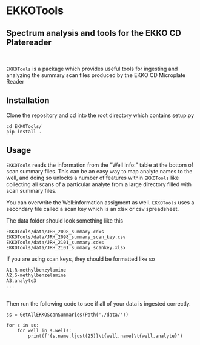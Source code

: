 # EKKOTools
## Spectrum analysis and tools for the EKKO CD Platereader
<br>

`EKKOTools` is a package which provides useful tools for ingesting and analyzing the summary scan files produced by the EKKO CD Microplate Reader

## Installation
Clone the repository and cd into the root directory which contains setup.py

    cd EKKOTools/
    pip install .



## Usage
`EKKOTools` reads the information from the "Well Info:" table at the bottom of scan summary files. This can be an easy way to map analyte names to the well, and doing so unlocks a number of features within `EKKOTools` like collecting all scans of a particular analyte from a large directory filled with scan summary files.

You can overwrite the Well:information assigment as well. `EKKOTools` uses a secondary file called a scan key which is an xlsx or csv spreadsheet.

The data folder should look something like this

    EKKOTools/data/JRH_2098_summary.cdxs
    EKKOTools/data/JRH_2098_summary_scan_key.csv
    EKKOTools/data/JRH_2101_summary.cdxs
    EKKOTools/data/JRH_2101_summary_scankey.xlsx

If you are using scan keys, they should be formatted like so

    A1,R-methylbenzylamine
    A2,S-methylbenzelamine
    A3,analyte3
    ...

<br>
Then run the following code to see if all of your data is ingested correctly.

<br>

    ss = GetAllEKKOScanSummaries(Path('./data/'))
        
    for s in ss:
        for well in s.wells:
            print(f'{s.name.ljust(25)}\t{well.name}\t{well.analyte}')


<br>
